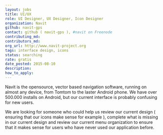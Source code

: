 ```yaml
---
layout: jobs
title: UI/UX
role: UI Designer, UX Designer, Icon Designer
organization: Navit
github: navit-gps
contact: github ( navit-gps ), #navit on Freenode
contributing_md:
contributors_md:
org_url: http://www.navit-project.org
tags: interface design, icons
status: searching
rate: gratis
date_posted: 2015-08-10
description:
how_to_apply:
---
```


Navit is the opensource, vector based navigation software, running on almost any device, from Tomtom to the laster Android phone.
We have over 500.000 installs on Android, but our current interface is probably confusing for new users.

We are looking for someone who could help us review our current design ( ensuring that our icons make sense for example ),
complete what is missing in our current design and review our current menu organization to ensure that it makes sense
for users who have never used our application before.
